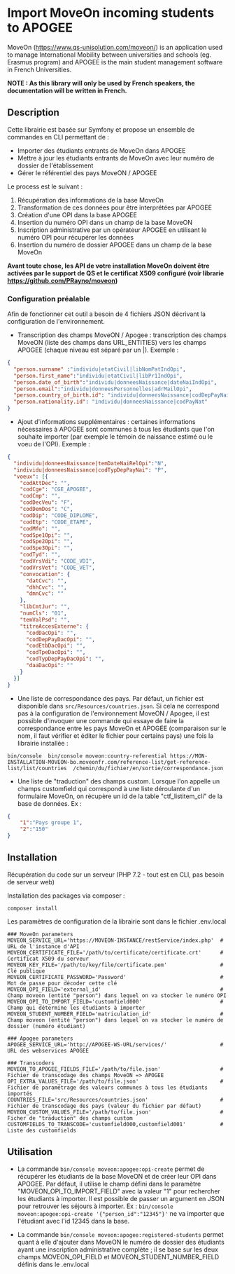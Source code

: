 # Import MoveOn incoming students to APOGEE

MoveOn (https://www.qs-unisolution.com/moveon/) is an application used to manage International Mobility between universities and schools (eg. Erasmus program) and APOGEE is the main student management software in French Universities.

**NOTE : As this library will only be used by French speakers, the documentation will be written in French.**

## Description

Cette librairie est basée sur Symfony et propose un ensemble de commandes en CLI permettant de :
- Importer des étudiants entrants de MoveOn dans APOGEE
- Mettre à jour les étudiants entrants de MoveOn avec leur numéro de dossier de l'établissement
- Gérer le référentiel des pays MoveON / APOGEE

Le process est le suivant :
1. Récupération des informations de la base MoveOn
2. Transformation de ces données pour être interprétées par APOGEE
3. Création d'une OPI dans la base APOGEE
4. Insertion du numéro OPI dans un champ de la base MoveON
5. Inscription administrative par un opérateur APOGEE en utilisant le numéro OPI pour récupérer les données
6. Insertion du numéro de dossier APOGEE dans un champ de la base MoveOn

**Avant toute chose, les API de votre installation MoveOn doivent être activées par le support de QS et le certificat X509 configuré (voir librarie https://github.com/PRayno/moveon)**

### Configuration préalable

Afin de fonctionner cet outil a besoin de 4 fichiers JSON décrivant la configuration de l'environnement.

- Transcription des champs MoveON / Apogee : transcription des champs MoveON (liste des champs dans URL_ENTITIES) vers les champs APOGEE (chaque niveau est séparé par un |). Exemple :

```json
{
  "person.surname" :"individu|etatCivil|libNomPatIndOpi",
  "person.first_name":"individu|etatCivil|libPr1IndOpi",
  "person.date_of_birth":"individu|donneesNaissance|dateNaiIndOpi",
  "person.email":"individu|donneesPersonnelles|adrMailOpi",
  "person.country_of_birth.id": "individu|donneesNaissance|codDepPayNai",
  "person.nationality.id": "individu|donneesNaissance|codPayNat"
}
```


- Ajout d'informations supplémentaires : certaines informations nécessaires à APOGEE sont communes à tous les étudiants que l'on souhaite importer (par exemple le témoin de naissance estimé ou le voeu de l'OPI). Exemple :

```json
{
  "individu|donneesNaissance|temDateNaiRelOpi":"N",
  "individu|donneesNaissance|codTypDepPayNai": "P",
  "voeux": [{
    "codAttDec": "",
    "codCge": "CGE_APOGEE",
    "codCmp": "",
    "codDecVeu": "F",
    "codDemDos": "C",
    "codDip": "CODE_DIPLOME",
    "codEtp": "CODE_ETAPE",
    "codMfo": "",
    "codSpe1Opi": "",
    "codSpe2Opi": "",
    "codSpe3Opi": "",
    "codTyd": "",
    "codVrsVdi": "CODE_VDI",
    "codVrsVet": "CODE_VET",
    "convocation": {
      "datCvc": "",
      "dhhCvc": "",
      "dmnCvc": ""
    },
    "libCmtJur": "",
    "numCls": "01",
    "temValPsd": "",
    "titreAccesExterne": {
      "codDacOpi": "",
      "codDepPayDacOpi": "",
      "codEtbDacOpi": "",
      "codTpeDacOpi": "",
      "codTypDepPayDacOpi": "",
      "daaDacOpi": ""
    }
  }]
}
```

- Une liste de correspondance des pays. Par défaut, un fichier est disponible dans `src/Resources/countries.json`. 
Si cela ne correspond pas à la configuration de l'environnement MoveON / Apogee, il est possible d'invoquer une commande qui essaye de faire la correspondance entre les pays MoveOn et APOGEE (comparaison sur le nom, il faut vérifier et éditer le fichier pour certains pays) une fois la librairie installée :

```
bin/console  bin/console moveon:country-referential https://MON-INSTALLATION-MOVEON-bo.moveonfr.com/reference-list/get-reference-list/list/countries  /chemin/du/fichier/en/sortie/correspondance.json
```

- Une liste de "traduction" des champs custom. Lorsque l'on appelle un champs customfield qui correspond à une liste déroulante d'un formulaire MoveOn, on récupère un id de la table "ctf_listitem_cli" de la base de données.
Ex :

```json
{
    "1":"Pays groupe 1",
    "2":"150"
}
```

## Installation

Récupération du code sur un serveur (PHP 7.2 - tout est en CLI, pas besoin de serveur web)

Installation des packages via composer :

`composer install`

Les paramètres de configuration de la librairie sont dans le fichier .env.local

```dotenv
### MoveOn parameters
MOVEON_SERVICE_URL='https://MOVEON-INSTANCE/restService/index.php'  # URL de l'instance d'API
MOVEON_CERTIFICATE_FILE='/path/to/certificate/certificate.crt'      # Certificat X509 du serveur
MOVEON_KEY_FILE='/path/to/key/file/certificate.pem'                 # Clé publique
MOVEON_CERTIFICATE_PASSWORD='Password'                              # Mot de passe pour décoder cette clé
MOVEON_OPI_FIELD='external_id'                                      # Champ moveon (entité "person") dans lequel on va stocker le numéro OPI
MOVEON_OPI_TO_IMPORT_FIELD='customfield000'                         # Champ qui détermine les étudiants à importer
MOVEON_STUDENT_NUMBER_FIELD='matriculation_id'                      # Champ moveon (entité "person") dans lequel on va stocker le numéro de dossier (numéro étudiant)

### Apogee parameters
APOGEE_SERVICE_URL='http://APOGEE-WS-URL/services/'                 # URL des webservices APOGEE

### Transcoders
MOVEON_TO_APOGEE_FIELDS_FILE='/path/to/file.json'                   # Fichier de transcodage des champs MoveON => APOGEE
OPI_EXTRA_VALUES_FILE='/path/to/file.json'                          # Fichier de paramétrage des valeurs communes à tous les étudiants importés
COUNTRIES_FILE='src/Resources/countries.json'                       # Fichier de transcodage des pays (valeur du fichier par défaut)
MOVEON_CUSTOM_VALUES_FILE='/path/to/file.json'                      # Ficher de "traduction" des champs custom
CUSTOMFIELDS_TO_TRANSCODE='customfield000,customfield001'           # Liste des customfields
```

## Utilisation
- La commande `bin/console moveon:apogee:opi-create` permet de récupérer les étudiants de la base MoveON et de créer leur OPI dans APOGEE.
Par défaut, il utilise le champ défini dans le paramètre "MOVEON_OPI_TO_IMPORT_FIELD" avec la valeur "1" pour rechercher les étudiants à importer. 
Il est possible de passer un argument en JSON pour retrouver les séjours à importer. Ex : `bin/console moveon:apogee:opi-create '{"person_id":"12345"}'` ne va importer que l'étudiant avec l'id 12345 dans la base.

- La commande `bin/console moveon:apogee:registered-students` permet quant à elle d'ajouter dans MoveON le numéro de dossier des étudiants ayant une inscription administrative complète ; il se base sur les deux champs MOVEON_OPI_FIELD et MOVEON_STUDENT_NUMBER_FIELD définis dans le .env.local   